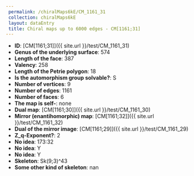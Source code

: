 ```yaml
--- 
 permalink: /chiralMaps6kE/CM_1161_31 
 collection: chiralMaps6kE
 layout: dataEntry
 title: Chiral maps up to 6000 edges - CM[1161;31]
---
```


- **ID**: [CM[1161;31]]({{ site.url }}/test/CM_1161_31)
- **Genus of the underlying surface**: 574
- **Length of the face**: 387
- **Valency**: 258
- **Length of the Petrie polygon**: 18
- **Is the automorphism group solvable?**: S
- **Number of vertices**: 9
- **Number of edges**: 1161
- **Number of faces**: 6
- **The map is self-**: none
- **Dual map**: [CM[1161;30]]({{ site.url }}/test/CM_1161_30)
- **Mirror (enantihomorphic) map**: [CM[1161;32]]({{ site.url }}/test/CM_1161_32)
- **Dual of the mirror image**: [CM[1161;29]]({{ site.url }}/test/CM_1161_29)
- **Z_q-Exponent?**: 2
- **No idea**:  173:32
- **No idea**: Y
- **No idea**: Y
- **Skeleton**: Sk(9;3)^43
- **Some other kind of skeleton**: nan
